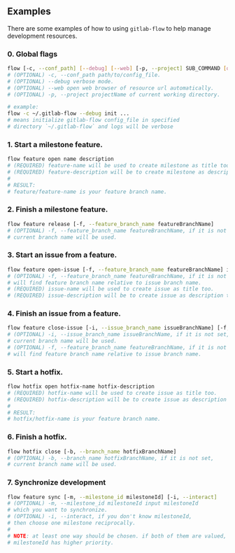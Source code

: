 ## Examples

There are some examples of how to using `gitlab-flow` to help manage 
development resources.

### 0. Global flags

```sh
flow [-c, --conf_path] [--debug] [--web] [-p, --project] SUB_COMMAND [options]
# (OPTIONAL) -c, --conf_path path/to/config_file.
# (OPTIONAL) --debug verbose mode.
# (OPTIONAL) --web open web browser of resource url automatically.
# (OPTIONAL) -p, --project projectName of current working directory.

# example:
flow -c ~/.gitlab-flow --debug init ...
# means initialize gitlab-flow config_file in specified 
# directory `~/.gitlab-flow` and logs will be verbose
```

### 1. Start a milestone feature.

```sh
flow feature open name description
# (REQUIRED) feature-name will be used to create milestone as title too.
# (REQUIRED) feature-description will be to create milestone as description too.
#
# RESULT:
# feature/feature-name is your feature branch name.
```

### 2. Finish a milestone feature.

```sh
flow feature release [-f, --feature_branch_name featureBranchName]
# (OPTIONAL) -f, --feature_branch_name featureBranchName, if it is not set,
# current branch name will be used.
```

### 3. Start an issue from a feature.

```sh
flow feature open-issue [-f, --feature_branch_name featureBranchName] issue-title issue-description
# (OPTIONAL) -f, --feature_branch_name featureBranchName, if it is not set,
# will find feature branch name relative to issue branch name.
# (REQUIRED) issue-name will be used to create issue as title too.
# (REQUIRED) issue-description will be to create issue as description too.
```

### 4. Finish an issue from a feature.

```sh
flow feature close-issue [-i, --issue_branch_name issueBranchName] [-f, --feature_branch_name featureBranchName] 
# (OPTIONAL) -i, --issue_branch_name issueBranchName, if it is not set,
# current branch name will be used.
# (OPTIONAL) -f, --feature_branch_name featureBranchName, if it is not set,
# will find feature branch name relative to issue branch name.
```

### 5. Start a hotfix.

```sh
flow hotfix open hotfix-name hotfix-description
# (REQUIRED) hotfix-name will be used to create issue as title too.
# (REQUIRED) hotfix-description will be to create issue as description too.
#
# RESULT:
# hotfix/hotfix-name is your feature branch name.
```
### 6. Finish a hotfix.

```sh
flow hotfix close [-b, --branch_name hotfixBranchName]
# (OPTIONAL) -b, --branch_name hotfixBranchName, if it is not set,
# current branch name will be used.
```

### 7. Synchronize development

```sh
flow feature sync [-m, --milestone_id milestoneId] [-i, --interact]
# (OPTIONAL) -m, --milestone_id milestoneId input milestoneId 
# which you want to synchronize.
# (OPTIONAL) -i, --interact, if you don't know milestoneId, 
# then choose one milestone reciprocally.
#
# NOTE: at least one way should be chosen. if both of them are valued, 
# milestoneId has higher priority.
```